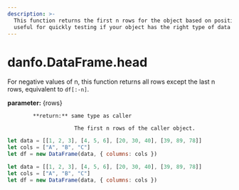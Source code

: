 ```yaml
---
description: >-
  This function returns the first n rows for the object based on position. It is
  useful for quickly testing if your object has the right type of data in it.
---
```


# danfo.DataFrame.head

For negative values of n, this function returns all rows except the last n rows, equivalent to `df[:-n]`.

**parameter:** {rows}

            **return:** same type as caller

                         The first n rows of the caller object.

```javascript
let data = [[1, 2, 3], [4, 5, 6], [20, 30, 40], [39, 89, 78]]
let cols = ["A", "B", "C"]
let df = new DataFrame(data, { columns: cols })
```

```javascript
let data = [[1, 2, 3], [4, 5, 6], [20, 30, 40], [39, 89, 78]]
let cols = ["A", "B", "C"]
let df = new DataFrame(data, { columns: cols })
```



